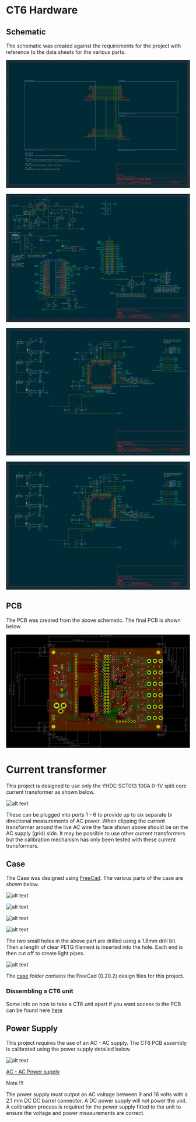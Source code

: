 # CT6 Hardware

## Schematic

The schematic was created against the requirements for the project with reference
to the data sheets for the various parts.

![alt text](images/schematic_top_level.png "CT6 Top Level Schematic")

![alt text](images/schematic_microcontroller.png "CT6 Microcontroller Schematic")

![alt text](images/schematic_channel_a.png "CT6 Channel A Schematic")

![alt text](images/schematic_channel_b.png "CT6 Channel B Schematic")

## PCB
The PCB was created from the above schematic. The final PCB is shown
below.

![alt text](images/pcb.png "CT6 PCB")

# Current transformer

This project is designed to use only the YHDC SCT013 100A 0-1V split core current transformer as shown below.

![alt text](images/ct.jpg "Current Transformer")

These can be plugged into ports 1 - 6 to provide up to six separate bi directional measurements of AC power. When clipping the current transformer around the live AC wire the face shown above should be on the AC supply (grid) side. It may be possible to use other current transformers but the calibration mechanism has only been tested with these current transformers.

## Case
The Case was designed using [FreeCad](https://www.freecad.org/). The various
parts of the case are shown below.

![alt text](images/box.png "CT6 Main Box")

![alt text](images/display_holder.png "CT6 Display Holder")

![alt text](images/top.png "CT6 End Cap")

![alt text](images/switch_and_led_plate.png "CT6 Switch an LED light Pipe Plate")

The two small holes in the above part are drilled using a 1.8mm drill bit. Then a length of clear PETG filament is inserted
into the hole. Each end is then cut off to create light pipes.

![alt text](images/button.png "CT6 Button")

The [case](case) folder contains the FreeCad (0.20.2) design files for this project.

### Dissembling a CT6 unit

Some info on how to take a CT6 unit apart if you want access to the PCB can be found here [here](README_DISSEMBLY.md)

## Power Supply
This project requires the use of an AC - AC supply. The CT6 PCB assembly is calibrated using the power supply detailed below.

![alt text](images/test_psu.jpg "CT6 PSU")

[AC - AC Power supply](https://www.ebay.co.uk/itm/235232679606)

Note !!!

The power supply must output an AC voltage between 9 and 16 volts with a 2.1 mm DC DC barrel connector. A DC power supply will not power the unit. A calibration process is required for the power supply fitted to the unit to ensure the voltage and power measurements are correct.
